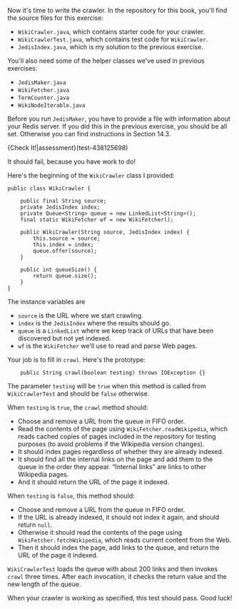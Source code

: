 Now it's time to write the crawler.  In the repository for this book, you'll find the source files for this exercise:



*  `WikiCrawler.java`, which contains starter code for your crawler.
*  `WikiCrawlerTest.java`, which contains test code for `WikiCrawler`.
*  `JedisIndex.java`, which is my solution to the previous exercise. 


You'll also need some of the helper classes we've used in previous exercises:



*   `JedisMaker.java`
*   `WikiFetcher.java`
*   `TermCounter.java`
*   `WikiNodeIterable.java` 

Before you run `JedisMaker`, you have to provide a file with information about your Redis server. If you did this in the previous exercise, you should be all set. Otherwise you can find instructions in Section 14.3.

{Check It!|assessment}(test-438125698)

It should fail, because you have work to do!



Here's the beginning of the `WikiCrawler` class I provided:

```code
public class WikiCrawler {

    public final String source;
    private JedisIndex index;
    private Queue<String> queue = new LinkedList<String>();
    final static WikiFetcher wf = new WikiFetcher();

    public WikiCrawler(String source, JedisIndex index) {
        this.source = source;
        this.index = index;
        queue.offer(source);
    }

    public int queueSize() {
        return queue.size();
    }
}
```

The instance variables are



*  `source` is the URL where we start crawling.
*  `index` is the `JedisIndex` where the results should go.
*  `queue` is a `LinkedList` where we keep track of URLs that have been discovered but not yet indexed.
*  `wf` is the `WikiFetcher` we'll use to read and parse Web pages. 

Your job is to fill in `crawl`. Here's the prototype:


```code
    public String crawl(boolean testing) throws IOException {}
```

The parameter `testing` will be `true` when this method is called from `WikiCrawlerTest` and should be `false` otherwise.

When `testing` is `true`, the `crawl` method should:



*  Choose and remove a URL from the queue in FIFO order.
*  Read the contents of the page using `WikiFetcher.readWikipedia`, which reads cached copies of pages included in the repository for testing purposes (to avoid problems if the Wikipedia version changes).
*  It should index pages regardless of whether they are already indexed.
*  It should find all the internal links on the page and add them to the queue in the order they appear. “Internal links” are links to other Wikipedia pages.
*  And it should return the URL of the page it indexed. 

When `testing` is `false`, this method should:



*  Choose and remove a URL from the queue in FIFO order.
*  If the URL is already indexed, it should not index it again, and should return `null`.
*  Otherwise it should read the contents of the page using `WikiFetcher.fetchWikipedia`, which reads current content from the Web.
*  Then it should index the page, add links to the queue, and return the URL of the page it indexed. 

`WikiCrawlerTest` loads the queue with about 200 links and then invokes `crawl` three times. After each invocation, it checks the return value and the new length of the queue.

When your crawler is working as specified, this test should pass. Good luck!